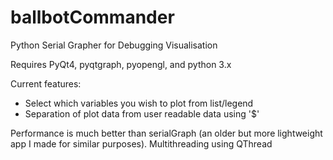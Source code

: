 # ballbotCommander
Python Serial Grapher for Debugging Visualisation

Requires PyQt4, pyqtgraph, pyopengl, and python 3.x

Current features:
 - Select which variables you wish to plot from list/legend
 - Separation of plot data from user readable data using '$'

Performance is much better than serialGraph (an older but more lightweight app I made for similar purposes).
Multithreading using QThread 